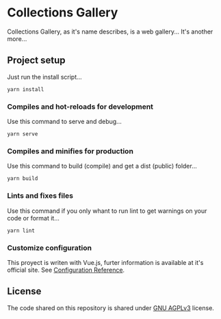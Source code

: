 # Collections Gallery
Collections Gallery, as it's name describes, is a web gallery... It's another more...
## Project setup
Just run the install script...
```
yarn install
```
### Compiles and hot-reloads for development
Use this command to serve and debug...
```
yarn serve
```
### Compiles and minifies for production
Use this command to build (compile) and get a dist (public) folder...
```
yarn build
```
### Lints and fixes files
Use this command if you only whant to run lint to get warnings on your code or format it...
```
yarn lint
```
### Customize configuration
This proyect is writen with Vue.js, furter information is available at it's official site. See [Configuration Reference](https://cli.vuejs.org/config/).

## License
The code shared on this repository is shared under [GNU AGPLv3](https://opensource.org/licenses/AGPL-3.0) license.